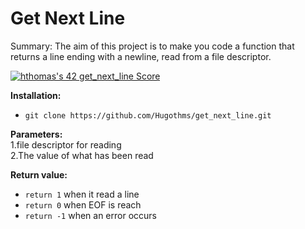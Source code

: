 # Get Next Line

Summary: The aim of this project is to make you code a function that returns a line ending with a newline, read from a file descriptor.  

[![hthomas's 42 get_next_line Score](https://badge42.vercel.app/api/v2/cl1m0540e000609mon8jcubug/project/1624445)](https://github.com/JaeSeoKim/badge42)

__Installation:__

* `git clone https://github.com/Hugothms/get_next_line.git`

**Parameters:**  
1.file descriptor for reading  
2.The value of what has been read

**Return value:**
* `return 1` when it read a line
* `return 0` when EOF is reach
* `return -1` when an error occurs
